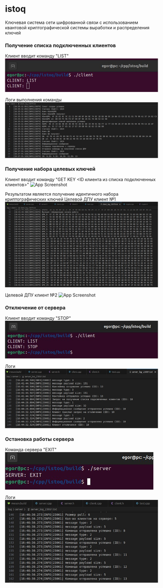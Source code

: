 # istoq
Ключевая система сети шифрованной связи с использованием квантовой криптографической системы выработки и распределения ключей

### Получение списка подключенных клиентов
Клиент вводит команду "LIST"
![App Screenshot](https://github.com/EgorShatsky/istoq/blob/main/pic/list.jpeg) 

Логи выполнения команды
![App Screenshot](https://github.com/EgorShatsky/istoq/blob/main/pic/client_clog.jpeg)

### Получение набора целевых ключей
Клиент вводит команду "GET KEY <ID клиента из списка подключенных клиентов>"
![App Screenshot]((https://github.com/EgorShatsky/istoq/blob/main/pic/get_key.jpeg)) 

Результатом является получение идентичного набора криптографических ключей
Целевой ДПУ клиент №1
![App Screenshot](https://github.com/EgorShatsky/istoq/blob/main/pic/client_log_key_1.jpeg)

Целевой ДПУ клиент №2
![App Screenshot](https://github.com/EgorShatsky/istoq/blob/main/pic/client_log_key_2.jpeg)

### Отключение от сервера
Клиент вводит команду "STOP"
![App Screenshot](https://github.com/EgorShatsky/istoq/blob/main/pic/stop.jpeg)

Логи
![App Screenshot](https://github.com/EgorShatsky/istoq/blob/main/pic/stop_log.jpeg)

### Остановка работы сервера
Команда сервера "EXIT"
![App Screenshot](https://github.com/EgorShatsky/istoq/blob/main/pic/exit_server.jpeg)

Логи
![App Screenshot](https://github.com/EgorShatsky/istoq/blob/main/pic/exit_server_log.jpeg)
